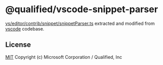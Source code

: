 # @qualified/vscode-snippet-parser

[vs/editor/contrib/snippet/snippetParser.ts][snippetparser] extracted and modified from [vscode] codebase.

## License

[MIT](./LICENSE.md) Copyright (c) Microsoft Corporation / Qualified, Inc

[vscode]: https://github.com/microsoft/vscode
[snippetparser]: https://github.com/microsoft/vscode/blob/1ace7f22a63c8e8a6df61845f524af1d564a0953/src/vs/editor/contrib/snippet/snippetParser.ts
[charcode]: https://github.com/microsoft/vscode/blob/1ace7f22a63c8e8a6df61845f524af1d564a0953/src/vs/base/common/charCode.ts
